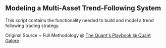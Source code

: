 ## Modeling a Multi-Asset Trend-Following System

This script contains the functionality needed to build and model a trend following trading strategy.

Original Source + Full Methodology @ [The Quant's Playbook @ Quant Galore](https://quantgalore.substack.com/)
